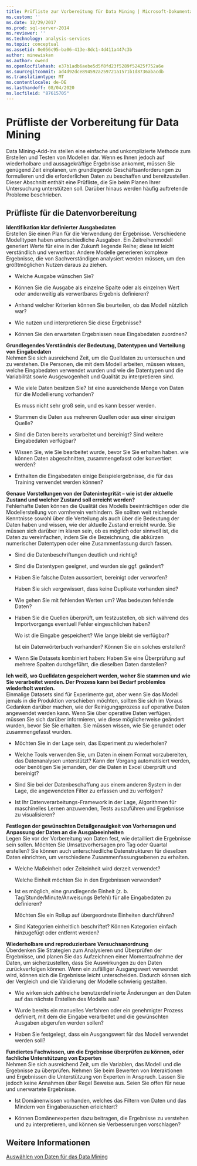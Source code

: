 ```yaml
---
title: Prüfliste zur Vorbereitung für Data Mining | Microsoft-Dokumentation
ms.custom: ''
ms.date: 12/29/2017
ms.prod: sql-server-2014
ms.reviewer: ''
ms.technology: analysis-services
ms.topic: conceptual
ms.assetid: 0e056c95-ba06-413e-8dc1-4d411a447c3b
author: minewiskan
ms.author: owend
ms.openlocfilehash: e37b1adb6aebe5d5f8fd23f5289f52425f752a6e
ms.sourcegitcommit: ad4d92dce894592a259721a1571b1d8736abacdb
ms.translationtype: MT
ms.contentlocale: de-DE
ms.lasthandoff: 08/04/2020
ms.locfileid: "87615705"
---
```

# <a name="checklist-of-preparation-for-data-mining"></a>Prüfliste der Vorbereitung für Data Mining
  Data Mining-Add-Ins stellen eine einfache und unkomplizierte Methode zum Erstellen und Testen von Modellen dar. Wenn es Ihnen jedoch auf wiederholbare und aussagekräftige Ergebnisse ankommt, müssen Sie genügend Zeit einplanen, um grundlegende Geschäftsanforderungen zu formulieren und die erforderlichen Daten zu beschaffen und bereitzustellen. Dieser Abschnitt enthält eine Prüfliste, die Sie beim Planen Ihrer Untersuchung unterstützen soll. Darüber hinaus werden häufig auftretende Probleme beschrieben.  
  
## <a name="checklist-of-data-preparation"></a>Prüfliste für die Datenvorbereitung  
 **Identifikation klar definierter Ausgabedaten**  
 Erstellen Sie einen Plan für die Verwendung der Ergebnisse. Verschiedene Modelltypen haben unterschiedliche Ausgaben. Ein Zeitreihenmodell generiert Werte für eine in der Zukunft liegende Reihe; diese ist leicht verständlich und verwertbar. Andere Modelle generieren komplexe Ergebnisse, die von Sachverständigen analysiert werden müssen, um den größtmöglichen Nutzen daraus zu ziehen.  
  
-   Welche Ausgabe wünschen Sie?  
  
-   Können Sie die Ausgabe als einzelne Spalte oder als einzelnen Wert oder anderweitig als verwertbares Ergebnis definieren?  
  
-   Anhand welcher Kriterien können Sie beurteilen, ob das Modell nützlich war?  
  
-   Wie nutzen und interpretieren Sie diese Ergebnisse?  
  
-   Können Sie den erwarteten Ergebnissen neue Eingabedaten zuordnen?  
  
 **Grundlegendes Verständnis der Bedeutung, Datentypen und Verteilung von Eingabedaten**  
 Nehmen Sie sich ausreichend Zeit, um die Quelldaten zu untersuchen und zu verstehen. Die Personen, die mit dem Modell arbeiten, müssen wissen, welche Eingabedaten verwendet wurden und wie die Datentypen und die Variabilität sowie Ausgewogenheit und Qualität zu interpretieren sind.  
  
-   Wie viele Daten besitzen Sie? Ist eine ausreichende Menge von Daten für die Modellierung vorhanden?  
  
     Es muss nicht sehr groß sein, und es kann besser werden.  
  
-   Stammen die Daten aus mehreren Quellen oder aus einer einzigen Quelle?  
  
-   Sind die Daten bereits verarbeitet und bereinigt? Sind weitere Eingabedaten verfügbar?  
  
-   Wissen Sie, wie Sie bearbeitet wurde, bevor Sie Sie erhalten haben. wie können Daten abgeschnitten, zusammengefasst oder konvertiert werden?  
  
-   Enthalten die Eingabedaten einige Beispielergebnisse, die für das Training verwendet werden können?  
  
 **Genaue Vorstellungen von der Datenintegrität – wie ist der aktuelle Zustand und welcher Zustand soll erreicht werden?**  
 Fehlerhafte Daten können die Qualität des Modells beeinträchtigen oder die Modellerstellung von vornherein verhindern. Sie sollten weit reichende Kenntnisse sowohl über die Verteilung als auch über die Bedeutung der Daten haben und wissen, wie der aktuelle Zustand erreicht wurde. Sie müssen sich darüber im klaren sein, ob es möglich oder sinnvoll ist, die Daten zu vereinfachen, indem Sie die Bezeichnung, die abkürzen numerischer Datentypen oder eine Zusammenfassung durch fassen.  
  
-   Sind die Datenbeschriftungen deutlich und richtig?  
  
-   Sind die Datentypen geeignet, und wurden sie ggf. geändert?  
  
-   Haben Sie falsche Daten aussortiert, bereinigt oder verworfen?  
  
     Haben Sie sich vergewissert, dass keine Duplikate vorhanden sind?  
  
-   Wie gehen Sie mit fehlenden Werten um? Was bedeuten fehlende Daten?  
  
-   Haben Sie die Quellen überprüft, um festzustellen, ob sich während des Importvorgangs eventuell Fehler eingeschlichen haben?  
  
     Wo ist die Eingabe gespeichert? Wie lange bleibt sie verfügbar?  
  
     Ist ein Datenwörterbuch vorhanden? Können Sie ein solches erstellen?  
  
-   Wenn Sie Datasets kombiniert haben: Haben Sie eine Überprüfung auf mehrere Spalten durchgeführt, die dieselben Daten darstellen?  
  
 **Ich weiß, wo Quelldaten gespeichert werden, woher Sie stammen und wie Sie verarbeitet werden. Der Prozess kann bei Bedarf problemlos wiederholt werden.**  
 Einmalige Datasets sind für Experimente gut, aber wenn Sie das Modell jemals in die Produktion verschieben möchten, sollten Sie sich im Voraus Gedanken darüber machen, wie der Reinigungsprozess auf operative Daten angewendet werden kann. Wenn Sie über operative Daten verfügen, müssen Sie sich darüber informieren, wie diese möglicherweise geändert wurden, bevor Sie Sie erhalten. Sie müssen wissen, wie Sie gerundet oder zusammengefasst wurden.  
  
-   Möchten Sie in der Lage sein, das Experiment zu wiederholen?  
  
-   Welche Tools verwenden Sie, um Daten in einem Format vorzubereiten, das Datenanalysen unterstützt? Kann der Vorgang automatisiert werden, oder benötigen Sie jemanden, der die Daten in Excel überprüft und bereinigt?  
  
-   Sind Sie bei der Datenbeschaffung aus einem anderen System in der Lage, die angewendeten Filter zu erfassen und zu verfolgen?  
  
-   Ist Ihr Datenverarbeitungs-Framework in der Lage, Algorithmen für maschinelles Lernen anzuwenden, Tests auszuführen und Ergebnisse zu visualisieren?  
  
 **Festlegen der gewünschten Detailgenauigkeit von Vorhersagen und Anpassung der Daten an die Ausgabeeinheiten**  
 Legen Sie vor der Vorbereitung von Daten fest, wie detailliert die Ergebnisse sein sollen. Möchten Sie Umsatzvorhersagen pro Tag oder Quartal erstellen? Sie können auch unterschiedliche Datenstrukturen für dieselben Daten einrichten, um verschiedene Zusammenfassungsebenen zu erhalten.  
  
-   Welche Maßeinheit oder Zeiteinheit wird derzeit verwendet?  
  
     Welche Einheit möchten Sie in den Ergebnissen verwenden?  
  
-   Ist es möglich, eine grundlegende Einheit (z. b. Tag/Stunde/Minute/Anweisungs Befehl) für alle Eingabedaten zu definieren?  
  
     Möchten Sie ein Rollup auf übergeordnete Einheiten durchführen?  
  
-   Sind Kategorien einheitlich beschriftet? Können Kategorien einfach hinzugefügt oder entfernt werden?  
  
 **Wiederholbare und reproduzierbare Versuchsanordnung**  
 Überdenken Sie Strategien zum Analysieren und Überprüfen der Ergebnisse, und planen Sie das Aufzeichnen einer Momentaufnahme der Daten, um sicherzustellen, dass Sie Auswirkungen zu den Daten zurückverfolgen können. Wenn ein zufälliger Ausgangswert verwendet wird, können sich die Ergebnisse leicht unterscheiden. Dadurch können sich der Vergleich und die Validierung der Modelle schwierig gestalten.  
  
-   Wie wirken sich zahlreiche benutzerdefinierte Änderungen an den Daten auf das nächste Erstellen des Modells aus?  
  
-   Wurde bereits ein manuelles Verfahren oder ein genehmigter Prozess definiert, mit dem die Eingabe verarbeitet und die gewünschten Ausgaben abgerufen werden sollen?  
  
-   Haben Sie festgelegt, dass ein Ausgangswert für das Modell verwendet werden soll?  
  
 **Fundiertes Fachwissen, um die Ergebnisse überprüfen zu können, oder fachliche Unterstützung von Experten**  
 Nehmen Sie sich ausreichend Zeit, um die Variablen, das Modell und die Ergebnisse zu überprüfen. Nehmen Sie beim Bewerten von Interaktionen und Ergebnissen die Unterstützung von Experten in Anspruch. Lassen Sie jedoch keine Annahmen über Regel Beweise aus. Seien Sie offen für neue und unerwartete Ergebnisse.  
  
-   Ist Domänenwissen vorhanden, welches das Filtern von Daten und das Mindern von Eingaberauschen erleichtert?  
  
-   Können Domänenexperten dazu beitragen, die Ergebnisse zu verstehen und zu interpretieren, und können sie Verbesserungen vorschlagen?  
  
## <a name="see-also"></a>Weitere Informationen  
 [Auswählen von Daten für das Data Mining](choosing-data-for-data-mining.md)  
  
  
